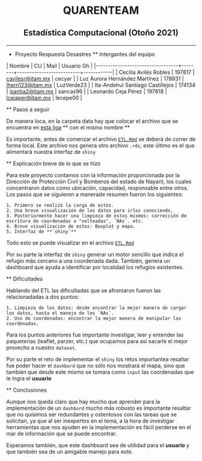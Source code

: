 # <p align = "center"> QUARENTEAM
## <p align = "center"> Estadística Computacional (Otoño 2021)

---


* Proyecto Respuesta Desastres
** Intergantes del equipo

| Nombre                           |     CU | Mail                     | Usuario Gh |
|----------------------------------+--------+--------------------------+------------|
| Cecilia Avilés Robles	           | 197817 | cavilesr@itam.mx         | cecyar     |
| Luz Aurora Hernández Martínez    | 178831 | lhern123@itam.mx         | LuzVerde23 |
| Ita-Andehui Santiago Castillejos | 174134 | isantia2@itam.mx         | sancas96 	|
| Leonardo Ceja Pérez              | 197818 | lcejaper@itam.mx         | lecepe00   |

** Pasos a seguir

De manera loca, en la carpeta data hay que colocar el archivo que se encuentra en [esta liga](https://docs.google.com/spreadsheets/d/0Bw4a10rhk2QqaTZkUmQwaXU4aEE/edit?usp=sharing&ouid=101036910978943156470&resourcekey=0-RQa9gRpFX0x3z5bSJGn0Dg&rtpof=true&sd=true) ** con el mismo nombre **

Es importante, antes de comenzar el archivo [`ETL.Rmd`](https://github.com/LuzVerde23/Estadistica-Computacional-fall2021/blob/main/proyectos/RespuestaDesastre/quarenteam/ETL.Rmd) se deberá de correr de forma local. Este archivo nos genera otro archivo `.rds`, este último es el que alimentará nuestra interfaz de `shiny`


** Explicación breve de lo que se hizo

Para este proyecto contamos con la información proporcionada por la Dirección de Protección Civil y Bomberos del estado de Nayarit, los cuales concentraron datos como ubicación, capacidad, responsable entre otros. Los pasos que se siguieron a manerade resumen fueron los siguientes:

	1. Primero se realizó la carga de estos.
	2. Una breve visualización de los datos para irlos conociendo, 
	3. Posteriormente hacer una limpieza de estos mismos: corrección de escritura de coordenadas o "volteadas", `NAs`. etc.
	4. Breve visualización de estos: Boxplot y mapa.
	5. Interfaz de **`shiny`**

Todo esto se puede visualizar en el archivo [`ETL.Rmd`](https://github.com/LuzVerde23/Estadistica-Computacional-fall2021/blob/main/proyectos/RespuestaDesastre/quarenteam/ETL.Rmd)

Por su parte la interfaz de `shiny` generar un motor sencillo que indica el refugio más cercano a una coordenada dada. También, genera un dashboard que ayuda a identificar por localidad los refugios existentes.

** Dificultades

Hablando del ETL las dificultadas que se afrontaron fueron las relacionadadas a dos puntos:

	1. Limpieza de los datos: desde encontrar la mejor manera de cargar los datos, hasta el manejo de los `NAs`. 
	2. Uso de coordenadas: encontrar la mejor manera de manipular las coordenadas.

Para los puntos anteriores fue importante investigar, leer y entender las paqueterias (leaflet, parzer, etc.) que ocupamos para así sacarle el mejor provecho a nuestro `dataset`.

Por su parte el reto de implementar el `shiny` los retos importantea resaltar fue poder hacer el `dashbord` que no sólo nos mostrara el mapa, sino que también que desde este mismo se tomara como `input` las coordenadas que le ingra el **usuario**

** Conclusiones

Aunque nos queda claro que hay mucho que aprender para la implementación de un `dashbord` mucho más robusto es importante resaltar que no quisimos ser redundantes y ostentosos con las tareas que se solicitan, ya que al ser inexpertos en el tema, a la hora de investigar herramientas que nos ayuden en la implementación es fácil perderse en el mar de información que se puede encontrar.

Esperamos también, que este dashboard sea de utilidad para el **usuario** y que también sea de un amigable manejo para este.

